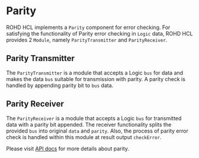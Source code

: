 # Parity

ROHD HCL implements a `Parity` component for error checking. For satisfying the functionality of Parity error checking in `Logic` data, ROHD HCL provides 2 `Module`, namely `ParityTransmitter` and `ParityReceiver`.

## Parity Transmitter

The `ParityTransmitter` is a module that accepts a Logic `bus` for data and makes the data `bus` suitable for transmission with parity. A parity check is handled by appending parity bit to `bus` data.

## Parity Receiver

The `ParityReceiver` is a module that accepts a Logic `bus` for transmitted data with a parity bit appended. The receiver functionality splits the provided `bus` into original `data` and `parity`. Also, the process of parity error check is handled within this module at result output `checkError`.

Please visit [API docs](https://intel.github.io/rohd-hcl/rohd_hcl/rohd_hcl-library.html) for more details about parity.
